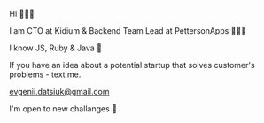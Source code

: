 Hi 🙋🏼‍♂️

I am CTO at Kidium & Backend Team Lead at PettersonApps 👨🏼‍💻

I know JS, Ruby & Java 🤔

If you have an idea about a potential startup that solves customer's problems - text me.

evgenii.datsiuk@gmail.com

I'm open to new challanges 🚀



